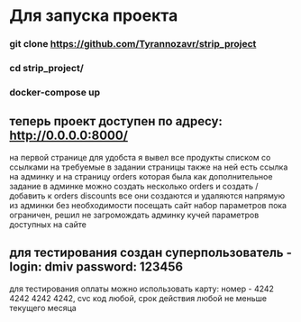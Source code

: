 # Для запуска проекта
### git clone https://github.com/Tyrannozavr/strip_project
###  cd strip_project/
### docker-compose up
## теперь проект доступен по адресу: http://0.0.0.0:8000/
на первой странице для удобста я вывел все продукты списком со ссылками на требуемые в задании страницы
также на ней есть ссылка на админку и на страницу orders которая была как дополнительное задание
в админке можно создать несколько orders и создать / добавить к orders discounts
все они создаются и удаляются напрямую из админки без необходимости посещать сайт
набор параметров пока ограничен, решил не загромождать админку кучей параметров доступных на сайте

## для тестирования создан суперпользователь - login: dmiv password: 123456
для тестирования оплаты можно использовать карту: 
номер - 4242 4242 4242 4242, cvc код любой, срок действия любой не меньше текущего месяца